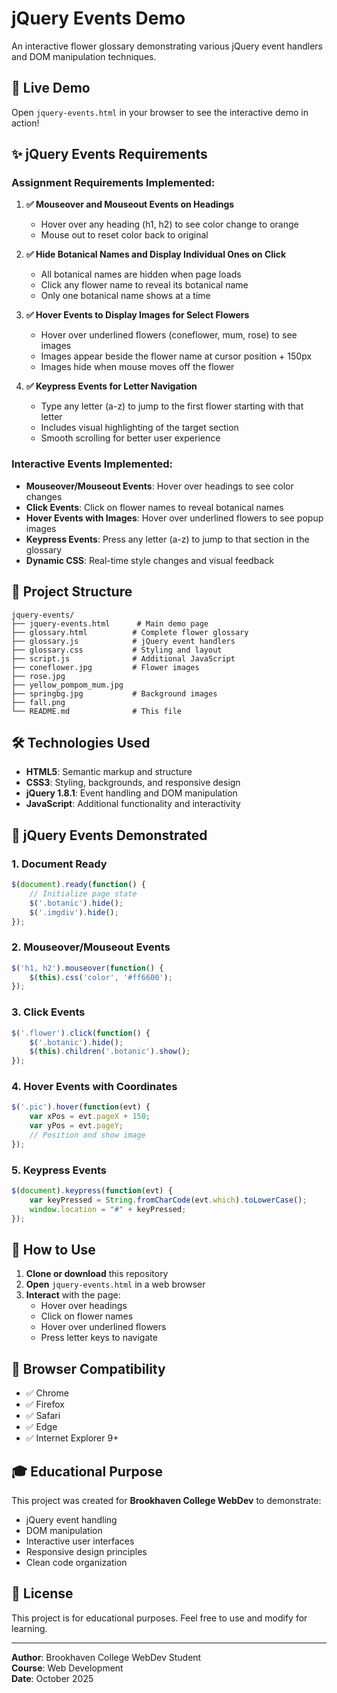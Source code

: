 # jQuery Events Demo

An interactive flower glossary demonstrating various jQuery event handlers and DOM manipulation techniques.

## 🌸 Live Demo

Open `jquery-events.html` in your browser to see the interactive demo in action!

## ✨ jQuery Events Requirements

### Assignment Requirements Implemented:

1. **✅ Mouseover and Mouseout Events on Headings**
   - Hover over any heading (h1, h2) to see color change to orange
   - Mouse out to reset color back to original

2. **✅ Hide Botanical Names and Display Individual Ones on Click**
   - All botanical names are hidden when page loads
   - Click any flower name to reveal its botanical name
   - Only one botanical name shows at a time

3. **✅ Hover Events to Display Images for Select Flowers**
   - Hover over underlined flowers (coneflower, mum, rose) to see images
   - Images appear beside the flower name at cursor position + 150px
   - Images hide when mouse moves off the flower

4. **✅ Keypress Events for Letter Navigation**
   - Type any letter (a-z) to jump to the first flower starting with that letter
   - Includes visual highlighting of the target section
   - Smooth scrolling for better user experience

### Interactive Events Implemented:
- **Mouseover/Mouseout Events**: Hover over headings to see color changes
- **Click Events**: Click on flower names to reveal botanical names
- **Hover Events with Images**: Hover over underlined flowers to see popup images
- **Keypress Events**: Press any letter (a-z) to jump to that section in the glossary
- **Dynamic CSS**: Real-time style changes and visual feedback

## 📁 Project Structure

```
jquery-events/
├── jquery-events.html      # Main demo page
├── glossary.html          # Complete flower glossary
├── glossary.js            # jQuery event handlers
├── glossary.css           # Styling and layout
├── script.js              # Additional JavaScript
├── coneflower.jpg         # Flower images
├── rose.jpg
├── yellow_pompom_mum.jpg
├── springbg.jpg           # Background images
├── fall.png
└── README.md              # This file
```

## 🛠️ Technologies Used

- **HTML5**: Semantic markup and structure
- **CSS3**: Styling, backgrounds, and responsive design
- **jQuery 1.8.1**: Event handling and DOM manipulation
- **JavaScript**: Additional functionality and interactivity

## 🎯 jQuery Events Demonstrated

### 1. Document Ready
```javascript
$(document).ready(function() {
    // Initialize page state
    $('.botanic').hide();
    $('.imgdiv').hide();
});
```

### 2. Mouseover/Mouseout Events
```javascript
$('h1, h2').mouseover(function() {
    $(this).css('color', '#ff6600');
});
```

### 3. Click Events
```javascript
$('.flower').click(function() {
    $('.botanic').hide();
    $(this).children('.botanic').show();
});
```

### 4. Hover Events with Coordinates
```javascript
$('.pic').hover(function(evt) {
    var xPos = evt.pageX + 150;
    var yPos = evt.pageY;
    // Position and show image
});
```

### 5. Keypress Events
```javascript
$(document).keypress(function(evt) {
    var keyPressed = String.fromCharCode(evt.which).toLowerCase();
    window.location = "#" + keyPressed;
});
```

## 🚀 How to Use

1. **Clone or download** this repository
2. **Open** `jquery-events.html` in a web browser
3. **Interact** with the page:
   - Hover over headings
   - Click on flower names
   - Hover over underlined flowers
   - Press letter keys to navigate

## 📱 Browser Compatibility

- ✅ Chrome
- ✅ Firefox
- ✅ Safari
- ✅ Edge
- ✅ Internet Explorer 9+

## 🎓 Educational Purpose

This project was created for **Brookhaven College WebDev** to demonstrate:
- jQuery event handling
- DOM manipulation
- Interactive user interfaces
- Responsive design principles
- Clean code organization

## 📝 License

This project is for educational purposes. Feel free to use and modify for learning.

---

**Author**: Brookhaven College WebDev Student  
**Course**: Web Development  
**Date**: October 2025